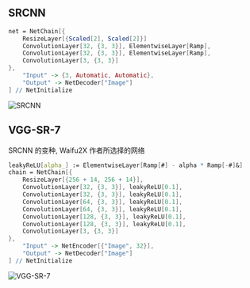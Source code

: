 ## SRCNN

```Mathematica
net = NetChain[{
	ResizeLayer[{Scaled[2], Scaled[2]}]
	ConvolutionLayer[32, {3, 3}], ElementwiseLayer[Ramp],
	ConvolutionLayer[32, {3, 3}], ElementwiseLayer[Ramp],
	ConvolutionLayer[3, {3, 3}]
},
	"Input" -> {3, Automatic, Automatic},
	"Output" -> NetDecoder["Image"]
] // NetInitialize
```

![SRCNN](https://i.loli.net/2018/08/14/5b729c4034283.png)

## VGG-SR-7

SRCNN 的变种, Waifu2X 作者所选择的网络

```Mathematica
leakyReLU[alpha_] := ElementwiseLayer[Ramp[#] - alpha * Ramp[-#]&]
chain = NetChain[{
	ResizeLayer[{256 + 14, 256 + 14}],
	ConvolutionLayer[32, {3, 3}], leakyReLU[0.1],
	ConvolutionLayer[32, {3, 3}], leakyReLU[0.1],
	ConvolutionLayer[64, {3, 3}], leakyReLU[0.1],
	ConvolutionLayer[64, {3, 3}], leakyReLU[0.1],
	ConvolutionLayer[128, {3, 3}], leakyReLU[0.1],
	ConvolutionLayer[128, {3, 3}], leakyReLU[0.1],
	ConvolutionLayer[3, {3, 3}]
},
	"Input" -> NetEncoder[{"Image", 32}],
	"Output" -> NetDecoder["Image"]
] // NetInitialize
```

![VGG-SR-7](https://i.loli.net/2018/08/14/5b729c403f339.png)